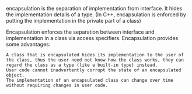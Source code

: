 encapsulation is the separation of implementation from interface. It hides the implementation details of a type. (In C++, encapsulation is enforced by putting the implementation in the private part of a class)




Encapsulation enforces the separation between interface and implementation in a class via access specifiers. Encapsulation provides some advantages:

    A class that is encapsulated hides its implementation to the user of the class, thus the user need not know how the class works, they can regard the class as a type (like a built-in type) instead.
    User code cannot inadvertently corrupt the state of an encapsulated object.
    The implementation of an encapsulated class can change over time without requiring changes in user code.

